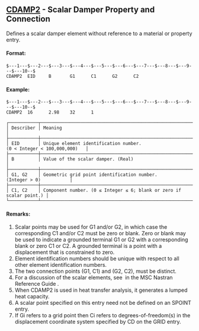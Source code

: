 ## [CDAMP2](https://nexus.hexagon.com/documentationcenter/bundle/MSC_Nastran_2022.4/page/Nastran_Combined_Book/qrg/bulkc1/TOC.CDAMP2.xhtml) - Scalar Damper Property and Connection

Defines a scalar damper element without reference to a material or property entry.

#### Format:

```nastran
$---1---$---2---$---3---$---4---$---5---$---6---$---7---$---8---$---9---$---10--$
CDAMP2  EID     B       G1      C1      G2      C2                              
```

#### Example:

```nastran
$---1---$---2---$---3---$---4---$---5---$---6---$---7---$---8---$---9---$---10--$
CDAMP2  16      2.98    32      1                                               
```

```text
┌───────────┬─────────────────────────────────────────────────────────────────────┐
│ Describer │ Meaning                                                             │
├───────────┼─────────────────────────────────────────────────────────────────────┤
│ EID       │ Unique element identification number. (0 < Integer < 100,000,000)   │
├───────────┼─────────────────────────────────────────────────────────────────────┤
│ B         │ Value of the scalar damper. (Real)                                  │
├───────────┼─────────────────────────────────────────────────────────────────────┤
│ G1, G2    │ Geometric grid point identification number. (Integer > 0)           │
├───────────┼─────────────────────────────────────────────────────────────────────┤
│ C1, C2    │ Component number. (0 ≤ Integer ≤ 6; blank or zero if scalar point.) │
└───────────┴─────────────────────────────────────────────────────────────────────┘
```

#### Remarks:

1. Scalar points may be used for G1 and/or G2, in which case the corresponding C1 and/or C2 must be zero or blank. Zero or blank may be used to indicate a grounded terminal G1 or G2 with a corresponding blank or zero C1 or C2. A grounded terminal is a point with a displacement that is constrained to zero.
2. Element identification numbers should be unique with respect to all   other element identification numbers.
3. The two connection points (G1, C1) and (G2, C2), must be distinct.
4. For a discussion of the scalar elements, see   in the  MSC Nastran Reference Guide .
5. When CDAMP2 is used in heat transfer analysis, it generates a lumped heat capacity.
6. A scalar point specified on this entry need not be defined on an SPOINT entry.
7. If Gi refers to a grid point then Ci refers to degrees-of-freedom(s) in the displacement coordinate system specified by CD on the GRID entry.
